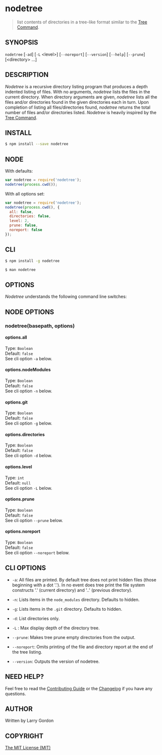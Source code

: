 # nodetree

> list contents of directories in a tree-like format similar to the [Tree Command](http://mama.indstate.edu/users/ice/tree/).


## SYNOPSIS

`nodetree`  \[`-ad`\]  \[`-L`  \<level>] \[`--noreport`] \[`--version`] \[`--help`] \[`--prune`] \[\<directory> ...]


## DESCRIPTION

_Nodetree_ is a recursive directory listing program that produces a depth indented listing of files. With no arguments, _nodetree_ lists the files in the current directory. When directory arguments are given, _nodetree_ lists all the files and/or directories found in the given directories each in turn. Upon completion of listing all files/directories found, _nodetree_ returns the total number of files and/or directories listed. _Nodetree_ is heavily inspired by the [Tree Command](http://mama.indstate.edu/users/ice/tree/).

## INSTALL

```sh
$ npm install --save nodetree
```

## NODE

With defaults:
```js
var nodetree = require('nodetree');
nodetree(process.cwd());
```

With all options set:
```js
var nodetree = require('nodetree');
nodetree(process.cwd(), {
  all: false,
  directories: false,
  level: 2,
  prune: false,
  noreport: false
});
```


## CLI

```sh
$ npm install -g nodetree
```

```sh
$ man nodetree
```

## OPTIONS

_Nodetree_ understands the following command line switches:


## NODE OPTIONS

### nodetree(basepath, options)

#### options.all
Type: `Boolean`  
Default: `false`  
See cli option `-a` below.  

#### options.nodeModules
Type: `Boolean`  
Default: `false`  
See cli option `-n` below.  

#### options.git
Type: `Boolean`  
Default: `false`  
See cli option `-g` below.  

#### options.directories ####
Type: `Boolean`  
Default: `false`  
See cli option `-d` below.  

#### options.level
Type: `int`  
Default: `null`  
See cli option `-L` below.  

#### options.prune
Type: `Boolean`  
Default: `false`  
See cli option `--prune` below.  

#### options.noreport
Type: `Boolean`  
Default: `false`  
See cli option `--noreport` below.  

## CLI OPTIONS

  * `-a`:
    All files are printed. By default tree does not print hidden files (those beginning with a dot '.'). In no event does tree print the file system constructs '.' (current directory) and '..' (previous directory).
    
  * `-n`:
    Lists items in the `node_modules` directory. Defaults to hidden.

  * `-g`:
    Lists items in the `.git` directory. Defaults to hidden.

  * `-d`:
    List directories only.

  * `-L` <level>:
    Max display depth of the directory tree.

  * `--prune`:
    Makes tree prune empty directories from the output.

  * `--noreport`:
    Omits printing of the file and directory report at the end of the tree listing.

  * `--version`:
    Outputs the version of nodetree.

## NEED HELP?

Feel free to read the [Contributing Guide][contributing] or the [Changelog][changelog] if you have any questions.

## AUTHOR

  Written by Larry Gordon


## COPYRIGHT

  [The MIT License (MIT)](http://psyrendust.mit-license.org/2014)

[changelog]: https://github.com/psyrendust/nodetree/blob/master/CHANGELOG.md
[contributing]: https://github.com/psyrendust/nodetree/blob/master/CONTRIBUTING.md
